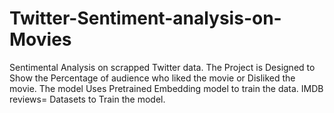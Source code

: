 # Twitter-Sentiment-analysis-on-Movies
Sentimental Analysis on scrapped Twitter data.
The Project is Designed to Show the Percentage of audience who liked the movie or Disliked the movie.
The model Uses Pretrained Embedding model to train the data.
IMDB reviews= Datasets to Train the model.
